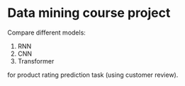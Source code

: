 # Data mining course project

Compare different models:
1. RNN
2. CNN
3. Transformer

for product rating prediction task (using customer review).
